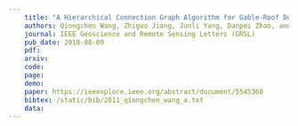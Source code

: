 ```yaml
---
    title: "A Hierarchical Connection Graph Algorithm for Gable-Roof Detection in Aerial Image"
    authors: Qiongchen Wang, Zhiguo Jiang, Junli Yang, Danpei Zhao, and **Zhenwei Shi**
    journal: IEEE Geoscience and Remote Sensing Letters (GRSL)
    pub_date: 2010-08-09
    pdf: 
    arxiv: 
    code: 
    page: 
    demo: 
    paper: https://ieeexplore.ieee.org/abstract/document/5545360
    bibtex: /static/bib/2011_qiongchen_wang_a.txt
    data:
---
```

    